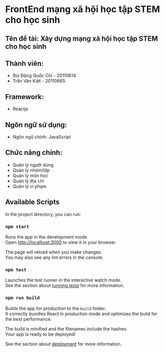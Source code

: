 # FrontEnd mạng xã hội học tập STEM cho học sinh
## Tên đề tài: Xây dựng mạng xã hội học tập STEM cho học sinh
## Thành viên:
* Bùi Đặng Quốc Chí - 20110614
* Trần Văn Kiệt - 20110665
## Framework:
* Reactjs
## Ngôn ngữ sử dụng:
* Ngôn ngữ chính: JavaScript
## Chức năng chính: 
* Quản lý người dùng
* Quản lý nhóm/lớp
* Quản lý môn học
* Quản lý địa chỉ
* Quản lý vi phạm

## Available Scripts

In the project directory, you can run:

### `npm start`

Runs the app in the development mode.\
Open [http://localhost:3000](http://localhost:3000) to view it in your browser.

The page will reload when you make changes.\
You may also see any lint errors in the console.

### `npm test`

Launches the test runner in the interactive watch mode.\
See the section about [running tests](https://facebook.github.io/create-react-app/docs/running-tests) for more information.

### `npm run build`

Builds the app for production to the `build` folder.\
It correctly bundles React in production mode and optimizes the build for the best performance.

The build is minified and the filenames include the hashes.\
Your app is ready to be deployed!

See the section about [deployment](https://facebook.github.io/create-react-app/docs/deployment) for more information.
